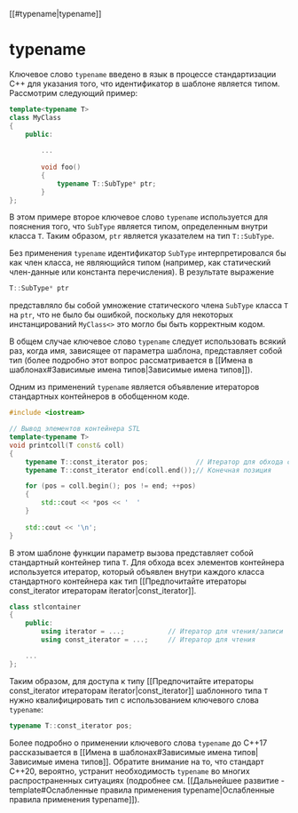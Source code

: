 
[[#typename|typename]]

# typename

Ключевое слово `typename` введено в язык в процессе стандартизации С++ для указания того, что идентификатор в шаблоне является типом. Рассмотрим следующий пример:
```c++
template<typename Т>
class MyClass
{
	public:
		
		...
		
		void foo()
		{
			typename T::SubType* ptr;
		}
};
```

В этом примере второе ключевое слово `typename` используется для пояснения того, что `SubType` является типом, определенным внутри класса `Т`. Таким образом, `ptr` является указателем на тип `T::SubType`.

Без применения `typename` идентификатор `SubType` интерпретировался бы как член класса, не являющийся типом (например, как статический член-данные или константа перечисления). В результате выражение
```c++
Т::SubType* ptr
```

представляло бы собой умножение статического члена `SubType` класса `Т` на `ptr`, что не было бы ошибкой, поскольку для некоторых инстанцирований `MyClass<>` это могло бы быть корректным кодом.

В общем случае ключевое слово `typename` следует использовать всякий раз, когда имя, зависящее от параметра шаблона, представляет собой тип (более подробно этот вопрос рассматривается в [[Имена в шаблонах#Зависимые имена типов|Зависимые имена типов]]).

Одним из применений `typename` является объявление итераторов стандартных контейнеров в обобщенном коде.
```c++
#include <iostream>

// Вывод элементов контейнера STL
template<typename T>
void printcoll(T const& coll)
{
	typename T::const_iterator pos;            // Итератор для обхода coll
	typename T::const_iterator end(coll.end());// Конечная позиция

	for (pos = coll.begin(); pos != end; ++pos)
	{
		std::cout << *pos << '  '
	}
	
	std::cout << '\n';
}
```

В этом шаблоне функции параметр вызова представляет собой стандартный контейнер типа `Т`. Для обхода всех элементов контейнера используется итератор, который объявлен внутри каждого класса стандартного контейнера как тип [[Предпочитайте итераторы const_iterator итераторам iterator|const_iterator]].
```c++
class stlcontainer
{
	public:
		using iterator = ...;           // Итератор для чтения/записи
		using const_iterator = ...;     // Итератор для чтения

	...
};
```

Таким образом, для доступа к типу [[Предпочитайте итераторы const_iterator итераторам iterator|const_iterator]] шаблонного типа `Т` нужно квалифицировать тип с использованием ключевого слова `typename`:
```c++
typename Т::const_iterator pos;
```

Более подробно о применении ключевого слова `typename` до С++17 рассказывается в [[Имена в шаблонах#Зависимые имена типов|Зависимые имена типов]]. Обратите внимание на то, что стандарт С++20, вероятно, устранит необходимость `typename` во многих распространенных ситуациях (подробнее см. [[Дальнейшее развитие - template#Ослабленные правила применения typename|Ослабленные правила применения typename]]).

